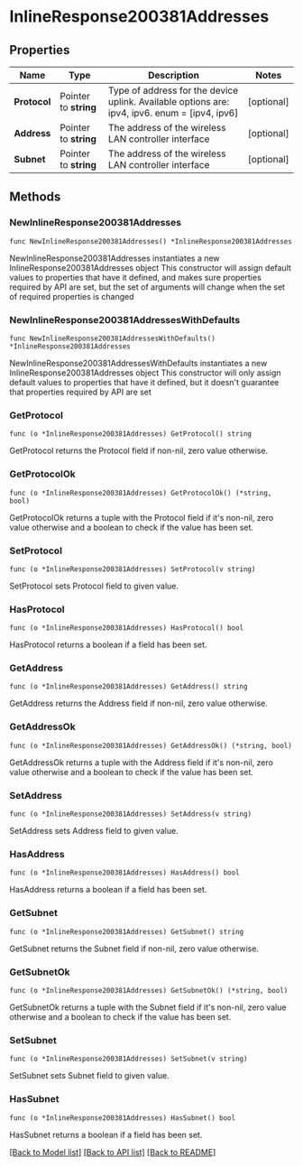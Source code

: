 # InlineResponse200381Addresses

## Properties

Name | Type | Description | Notes
------------ | ------------- | ------------- | -------------
**Protocol** | Pointer to **string** | Type of address for the device uplink. Available options are: ipv4, ipv6. enum &#x3D; [ipv4, ipv6] | [optional] 
**Address** | Pointer to **string** | The address of the wireless LAN controller interface | [optional] 
**Subnet** | Pointer to **string** | The address of the wireless LAN controller interface | [optional] 

## Methods

### NewInlineResponse200381Addresses

`func NewInlineResponse200381Addresses() *InlineResponse200381Addresses`

NewInlineResponse200381Addresses instantiates a new InlineResponse200381Addresses object
This constructor will assign default values to properties that have it defined,
and makes sure properties required by API are set, but the set of arguments
will change when the set of required properties is changed

### NewInlineResponse200381AddressesWithDefaults

`func NewInlineResponse200381AddressesWithDefaults() *InlineResponse200381Addresses`

NewInlineResponse200381AddressesWithDefaults instantiates a new InlineResponse200381Addresses object
This constructor will only assign default values to properties that have it defined,
but it doesn't guarantee that properties required by API are set

### GetProtocol

`func (o *InlineResponse200381Addresses) GetProtocol() string`

GetProtocol returns the Protocol field if non-nil, zero value otherwise.

### GetProtocolOk

`func (o *InlineResponse200381Addresses) GetProtocolOk() (*string, bool)`

GetProtocolOk returns a tuple with the Protocol field if it's non-nil, zero value otherwise
and a boolean to check if the value has been set.

### SetProtocol

`func (o *InlineResponse200381Addresses) SetProtocol(v string)`

SetProtocol sets Protocol field to given value.

### HasProtocol

`func (o *InlineResponse200381Addresses) HasProtocol() bool`

HasProtocol returns a boolean if a field has been set.

### GetAddress

`func (o *InlineResponse200381Addresses) GetAddress() string`

GetAddress returns the Address field if non-nil, zero value otherwise.

### GetAddressOk

`func (o *InlineResponse200381Addresses) GetAddressOk() (*string, bool)`

GetAddressOk returns a tuple with the Address field if it's non-nil, zero value otherwise
and a boolean to check if the value has been set.

### SetAddress

`func (o *InlineResponse200381Addresses) SetAddress(v string)`

SetAddress sets Address field to given value.

### HasAddress

`func (o *InlineResponse200381Addresses) HasAddress() bool`

HasAddress returns a boolean if a field has been set.

### GetSubnet

`func (o *InlineResponse200381Addresses) GetSubnet() string`

GetSubnet returns the Subnet field if non-nil, zero value otherwise.

### GetSubnetOk

`func (o *InlineResponse200381Addresses) GetSubnetOk() (*string, bool)`

GetSubnetOk returns a tuple with the Subnet field if it's non-nil, zero value otherwise
and a boolean to check if the value has been set.

### SetSubnet

`func (o *InlineResponse200381Addresses) SetSubnet(v string)`

SetSubnet sets Subnet field to given value.

### HasSubnet

`func (o *InlineResponse200381Addresses) HasSubnet() bool`

HasSubnet returns a boolean if a field has been set.


[[Back to Model list]](../README.md#documentation-for-models) [[Back to API list]](../README.md#documentation-for-api-endpoints) [[Back to README]](../README.md)



